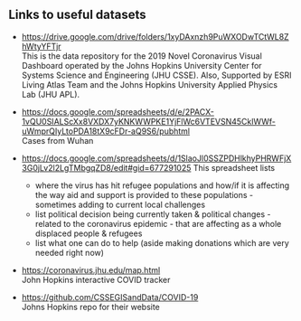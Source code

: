 ## Links to useful datasets


- https://drive.google.com/drive/folders/1xyDAxnzh9PuWXODwTCtWL8ZhWtyYFTjr \
This is the data repository for the 2019 Novel Coronavirus Visual Dashboard operated by the Johns Hopkins University Center for Systems Science and Engineering (JHU CSSE). Also, Supported by ESRI Living Atlas Team and the Johns Hopkins University Applied Physics Lab (JHU APL).


- https://docs.google.com/spreadsheets/d/e/2PACX-1vQU0SIALScXx8VXDX7yKNKWWPKE1YjFlWc6VTEVSN45CklWWf-uWmprQIyLtoPDA18tX9cFDr-aQ9S6/pubhtml \
Cases from Wuhan


- https://docs.google.com/spreadsheets/d/1SlaoJl0SSZPDHlkhyPHRWFjX3G0jLv2l2LgTMbgqZD8/edit#gid=677291025
This spreadsheet lists
  - where the virus has hit refugee populations and how/if it is affecting the way aid and support is provided to these populations - sometimes adding to current local challenges
  - list political decision being currently taken & political changes - related to the coronavirus epidemic - that are affecting as a whole displaced people & refugees 
  - list what one can do to help (aside making donations which are very needed right now) 

- https://coronavirus.jhu.edu/map.html \
John Hopkins interactive COVID tracker

- https://github.com/CSSEGISandData/COVID-19 \
Johns Hopkins repo for their website

